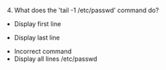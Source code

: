 4. What does the 'tail -1 /etc/passwd' command do?
* Display first line
+ Display last line
* Incorrect command
* Display all lines /etc/passwd
